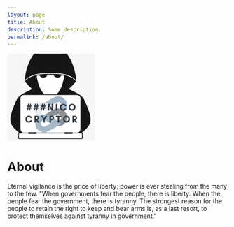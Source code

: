 ```yaml
---
layout: page
title: About
description: Some description.
permalink: /about/
---
```


<img class="img-rounded" src="/assets/img/uploads/profile.png" alt="Thiago Rossener" width="200">

# About

Eternal vigilance is the price of liberty; power is ever stealing from the many to the few.
"When governments fear the people, there is liberty. When the people fear the government, there is tyranny. The strongest reason for the people to retain the right to keep and bear arms is, as a last resort, to protect themselves against tyranny in government."

